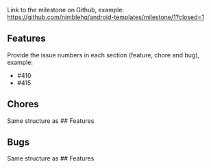Link to the milestone on Github, example: https://github.com/nimblehq/android-templates/milestone/1?closed=1

## Features
Provide the issue numbers in each section (feature, chore and bug), example:
- #410
- #415

## Chores
Same structure as ## Features

## Bugs
Same structure as ## Features
